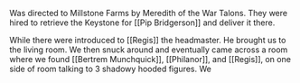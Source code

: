Was directed to Millstone Farms by Meredith of the War Talons. They were hired to retrieve the Keystone for [[Pip Bridgerson]] and deliver it there. 

While there were introduced to [[Regis]] the headmaster. He brought us to the living room. We then snuck around and eventually came across a room where we found [[Bertrem Munchquick]], [[Philanor]], and [[Regis]], on one side of room talking to 3 shadowy hooded figures. We 